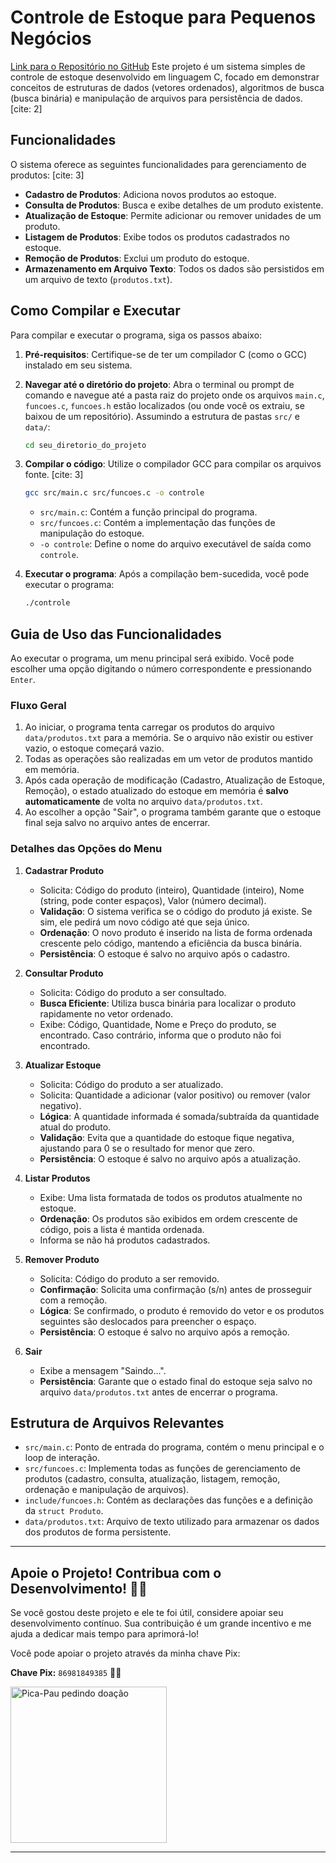 # Controle de Estoque para Pequenos Negócios

[Link para o Repositório no GitHub](https://github.com/felpsbzd/controle-de-estoque.git)
Este projeto é um sistema simples de controle de estoque desenvolvido em linguagem C, focado em demonstrar conceitos de estruturas de dados (vetores ordenados), algoritmos de busca (busca binária) e manipulação de arquivos para persistência de dados. [cite: 2]

## Funcionalidades

O sistema oferece as seguintes funcionalidades para gerenciamento de produtos: [cite: 3]

* **Cadastro de Produtos**: Adiciona novos produtos ao estoque.
* **Consulta de Produtos**: Busca e exibe detalhes de um produto existente.
* **Atualização de Estoque**: Permite adicionar ou remover unidades de um produto.
* **Listagem de Produtos**: Exibe todos os produtos cadastrados no estoque.
* **Remoção de Produtos**: Exclui um produto do estoque.
* **Armazenamento em Arquivo Texto**: Todos os dados são persistidos em um arquivo de texto (`produtos.txt`).

## Como Compilar e Executar

Para compilar e executar o programa, siga os passos abaixo:

1.  **Pré-requisitos**: Certifique-se de ter um compilador C (como o GCC) instalado em seu sistema.

2.  **Navegar até o diretório do projeto**:
    Abra o terminal ou prompt de comando e navegue até a pasta raiz do projeto onde os arquivos `main.c`, `funcoes.c`, `funcoes.h` estão localizados (ou onde você os extraiu, se baixou de um repositório). Assumindo a estrutura de pastas `src/` e `data/`:

    ```bash
    cd seu_diretorio_do_projeto
    ```

3.  **Compilar o código**:
    Utilize o compilador GCC para compilar os arquivos fonte. [cite: 3]

    ```bash
    gcc src/main.c src/funcoes.c -o controle
    ```
    * `src/main.c`: Contém a função principal do programa.
    * `src/funcoes.c`: Contém a implementação das funções de manipulação do estoque.
    * `-o controle`: Define o nome do arquivo executável de saída como `controle`.

4.  **Executar o programa**:
    Após a compilação bem-sucedida, você pode executar o programa:

    ```bash
    ./controle
    ```

## Guia de Uso das Funcionalidades

Ao executar o programa, um menu principal será exibido. Você pode escolher uma opção digitando o número correspondente e pressionando `Enter`.

### Fluxo Geral

1.  Ao iniciar, o programa tenta carregar os produtos do arquivo `data/produtos.txt` para a memória. Se o arquivo não existir ou estiver vazio, o estoque começará vazio.
2.  Todas as operações são realizadas em um vetor de produtos mantido em memória.
3.  Após cada operação de modificação (Cadastro, Atualização de Estoque, Remoção), o estado atualizado do estoque em memória é **salvo automaticamente** de volta no arquivo `data/produtos.txt`.
4.  Ao escolher a opção "Sair", o programa também garante que o estoque final seja salvo no arquivo antes de encerrar.

### Detalhes das Opções do Menu

1.  **Cadastrar Produto**
    * Solicita: Código do produto (inteiro), Quantidade (inteiro), Nome (string, pode conter espaços), Valor (número decimal).
    * **Validação**: O sistema verifica se o código do produto já existe. Se sim, ele pedirá um novo código até que seja único.
    * **Ordenação**: O novo produto é inserido na lista de forma ordenada crescente pelo código, mantendo a eficiência da busca binária.
    * **Persistência**: O estoque é salvo no arquivo após o cadastro.

2.  **Consultar Produto**
    * Solicita: Código do produto a ser consultado.
    * **Busca Eficiente**: Utiliza busca binária para localizar o produto rapidamente no vetor ordenado.
    * Exibe: Código, Quantidade, Nome e Preço do produto, se encontrado. Caso contrário, informa que o produto não foi encontrado.

3.  **Atualizar Estoque**
    * Solicita: Código do produto a ser atualizado.
    * Solicita: Quantidade a adicionar (valor positivo) ou remover (valor negativo).
    * **Lógica**: A quantidade informada é somada/subtraída da quantidade atual do produto.
    * **Validação**: Evita que a quantidade do estoque fique negativa, ajustando para 0 se o resultado for menor que zero.
    * **Persistência**: O estoque é salvo no arquivo após a atualização.

4.  **Listar Produtos**
    * Exibe: Uma lista formatada de todos os produtos atualmente no estoque.
    * **Ordenação**: Os produtos são exibidos em ordem crescente de código, pois a lista é mantida ordenada.
    * Informa se não há produtos cadastrados.

5.  **Remover Produto**
    * Solicita: Código do produto a ser removido.
    * **Confirmação**: Solicita uma confirmação (s/n) antes de prosseguir com a remoção.
    * **Lógica**: Se confirmado, o produto é removido do vetor e os produtos seguintes são deslocados para preencher o espaço.
    * **Persistência**: O estoque é salvo no arquivo após a remoção.

6.  **Sair**
    * Exibe a mensagem "Saindo...".
    * **Persistência**: Garante que o estado final do estoque seja salvo no arquivo `data/produtos.txt` antes de encerrar o programa.

## Estrutura de Arquivos Relevantes

* `src/main.c`: Ponto de entrada do programa, contém o menu principal e o loop de interação.
* `src/funcoes.c`: Implementa todas as funções de gerenciamento de produtos (cadastro, consulta, atualização, listagem, remoção, ordenação e manipulação de arquivos).
* `include/funcoes.h`: Contém as declarações das funções e a definição da `struct Produto`.
* `data/produtos.txt`: Arquivo de texto utilizado para armazenar os dados dos produtos de forma persistente.

---
## Apoie o Projeto! Contribua com o Desenvolvimento! 🚀✨

Se você gostou deste projeto e ele te foi útil, considere apoiar seu desenvolvimento contínuo. Sua contribuição é um grande incentivo e me ajuda a dedicar mais tempo para aprimorá-lo!

Você pode apoiar o projeto através da minha chave Pix:

**Chave Pix:** `86981849385` 🙏💖

<img src="https://c.tenor.com/pyJra-hS6WQAAAAd/tenor.gif" alt="Pica-Pau pedindo doação" width="250"/>

---
